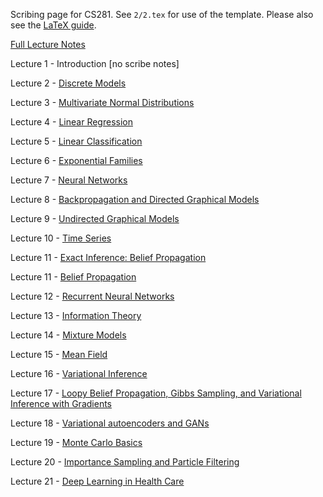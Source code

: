 Scribing page for CS281. See `2/2.tex` for use of the template. Please also see the [LaTeX guide](https://github.com/harvard-ml-courses/cs281-scribe/blob/master/scribe_notes.md).

[Full Lecture Notes](https://github.com/harvard-ml-courses/cs281-scribe/blob/master/main.pdf)

Lecture 1 - Introduction [no scribe notes]

Lecture 2 - [Discrete Models](https://github.com/harvard-ml-courses/cs281-scribe/blob/master/2/2.pdf)

Lecture 3 - [Multivariate Normal Distributions](https://github.com/harvard-ml-courses/cs281-scribe/blob/master/3/3.pdf)

Lecture 4 - [Linear Regression](https://github.com/harvard-ml-courses/cs281-scribe/blob/master/4/4.pdf)

Lecture 5 - [Linear Classification](https://github.com/harvard-ml-courses/cs281-scribe/blob/master/5/5.pdf)

Lecture 6 - [Exponential Families](https://github.com/harvard-ml-courses/cs281-scribe/blob/master/6/6.pdf)

Lecture 7 - [Neural Networks](https://github.com/harvard-ml-courses/cs281-scribe/blob/master/7/7.pdf)

Lecture 8 - [Backpropagation and Directed Graphical Models](https://github.com/harvard-ml-courses/cs281-scribe/blob/master/8/8.pdf)

Lecture 9 - [Undirected Graphical Models](https://github.com/harvard-ml-courses/cs281-scribe/blob/master/9/9.pdf)

Lecture 10 - [Time Series](https://github.com/harvard-ml-courses/cs281-scribe/blob/master/10/10.pdf)

Lecture 11 - [Exact Inference: Belief Propagation](https://github.com/harvard-ml-courses/cs281-scribe/blob/master/11/11.pdf)

Lecture 11 - [Belief Propagation](https://github.com/harvard-ml-courses/cs281-scribe/blob/master/13/13.pdf)

Lecture 12 - [Recurrent Neural Networks](https://github.com/harvard-ml-courses/cs281-scribe/blob/master/12/12.pdf)

Lecture 13 - [Information Theory](https://github.com/harvard-ml-courses/cs281-scribe/blob/master/13/13.pdf)

Lecture 14 - [Mixture Models](https://github.com/harvard-ml-courses/cs281-scribe/blob/master/14/14.pdf)

Lecture 15 - [Mean Field](https://github.com/harvard-ml-courses/cs281-scribe/blob/master/15/15.pdf)

Lecture 16 - [Variational Inference](https://github.com/harvard-ml-courses/cs281-scribe/blob/master/16/16.pdf)

Lecture 17 - [Loopy Belief Propagation, Gibbs Sampling, and Variational Inference with Gradients](https://github.com/harvard-ml-courses/cs281-scribe/blob/master/17/17.pdf)

Lecture 18 - [Variational autoencoders and GANs](https://github.com/harvard-ml-courses/cs281-scribe/blob/master/18/18.pdf)

Lecture 19 - [Monte Carlo Basics](https://github.com/harvard-ml-courses/cs281-scribe/blob/master/19/19/pdf)

Lecture 20 - [Importance Sampling and Particle Filtering](https://github.com/harvard-ml-courses/cs281-scribe/blob/master/20/20/pdf)

Lecture 21 - [Deep Learning in Health Care](https://github.com/harvard-ml-courses/cs281-scribe/blob/master/21/21.pdf)

